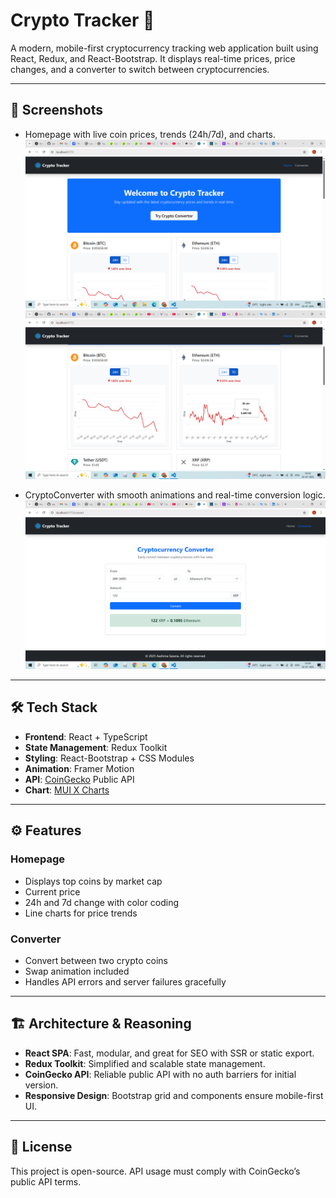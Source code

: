 # Crypto Tracker 🚀

A modern, mobile-first cryptocurrency tracking web application built using React, Redux, and React-Bootstrap. It displays real-time prices, price changes, and a converter to switch between cryptocurrencies.

---

## 📸 Screenshots

- Homepage with live coin prices, trends (24h/7d), and charts.
  ![Home Page](./public/image.png)
  ![24 hr and 7 day charts added with toggle functionality](./public/image-1.png)

- CryptoConverter with smooth animations and real-time conversion logic.
  ![Crypto Convertor page](./public/image-2.png)

---

## 🛠️ Tech Stack

- **Frontend**: React + TypeScript
- **State Management**: Redux Toolkit
- **Styling**: React-Bootstrap + CSS Modules
- **Animation**: Framer Motion
- **API**: [CoinGecko](https://www.coingecko.com/) Public API
- **Chart**: [MUI X Charts](https://mui.com/x/react-charts/lines/)

---

## ⚙️ Features

### Homepage

- Displays top coins by market cap
- Current price
- 24h and 7d change with color coding
- Line charts for price trends

### Converter

- Convert between two crypto coins
- Swap animation included
- Handles API errors and server failures gracefully

---

## 🏗️ Architecture & Reasoning

- **React SPA**: Fast, modular, and great for SEO with SSR or static export.
- **Redux Toolkit**: Simplified and scalable state management.
- **CoinGecko API**: Reliable public API with no auth barriers for initial version.
- **Responsive Design**: Bootstrap grid and components ensure mobile-first UI.

---

## 📄 License

This project is open-source. API usage must comply with CoinGecko’s public API terms.
